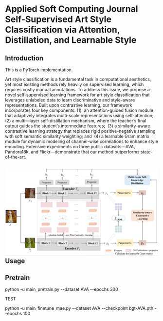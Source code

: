 Applied Soft Computing Journal Self-Supervised Art Style Classification via Attention, Distillation, and Learnable Style
=================================================
Introduction
-----------------------
This is a PyTorch implementation.


Art style classification is a fundamental task in computational aesthetics, yet most existing methods rely heavily on supervised learning, which requires costly manual annotations. To address this issue, we propose a novel self-supervised learning
framework for art style classification that leverages unlabeled data to learn
discriminative and style-aware representations. Built upon contrastive learning, our
framework incorporates four key components: (1)  an attention-guided fusion module
that adaptively integrates multi-scale representations using self-attention;  (2) a multi—layer self-distillation mechanism, where the teacher’s final output guides the student’s
intermediate features;  (3) a similarity-aware contrastive learning strategy that replaces
rigid positive-negative sampling with soft semantic similarity weighting; and  (4) a
learnable Gram matrix module for dynamic modeling of channel-wise correlations to
enhance style encoding. Extensive experiments on three public datasets—AVA,
Pandora18k, and Flickr—demonstrate that our method outperforms state-of-the-art.

![Image text](https://github.com/QJJ415/self-supervised-art-style/blob/cc7aa8f6d2880b8e0d7365aa95cac9c77be1be8e/images.png)
Usage
-------------
## Pretrain

python -u main_pretrain.py --dataset AVA  --epochs 300

TEST

python -u main_finetune_mae.py --dataset AVA --checkpoint bgt-AVA.pth --epochs 100
